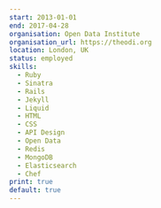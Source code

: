 ```yaml
---
start: 2013-01-01
end: 2017-04-28
organisation: Open Data Institute
organisation_url: https://theodi.org
location: London, UK
status: employed
skills:
  - Ruby
  - Sinatra
  - Rails
  - Jekyll
  - Liquid
  - HTML
  - CSS
  - API Design
  - Open Data
  - Redis
  - MongoDB
  - Elasticsearch
  - Chef
print: true
default: true
---
```

